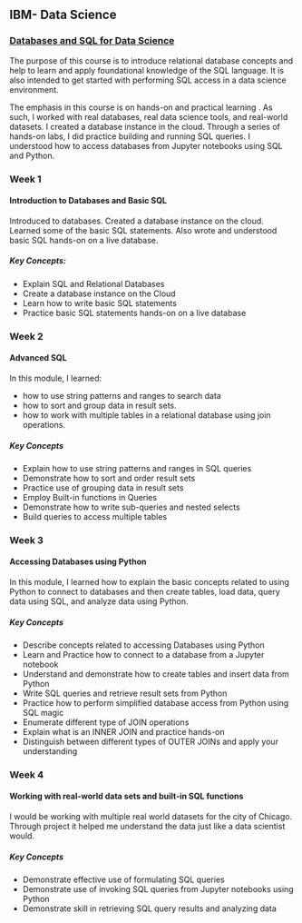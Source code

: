 ## IBM- Data Science

### [Databases and SQL for Data Science](https://www.coursera.org/learn/sql-data-science/home/welcome)    
The purpose of this course is to introduce relational database concepts and help to learn and apply foundational knowledge of the SQL language. It is also intended to get started with performing SQL access in a data science environment.  

The emphasis in this course is on hands-on and practical learning . As such, I worked with real databases, real data science tools, and real-world datasets. I created a database instance in the cloud. Through a series of hands-on labs, I did practice building and running SQL queries. I understood how to access databases from Jupyter notebooks using SQL and Python.

### Week 1    
#### Introduction to Databases and Basic SQL    
Introduced to databases. Created a database instance on the cloud. Learned some of the basic SQL statements. Also wrote and understood basic SQL hands-on on a live database.

##### Key Concepts:   
- Explain SQL and Relational Databases
- Create a database instance on the Cloud
- Learn how to write basic SQL statements
- Practice basic SQL statements hands-on on a live database

### Week 2    
#### Advanced SQL   
In this module, I learned:     
- how to use string patterns and ranges to search data
- how to sort and group data in result sets.
- how to work with multiple tables in a relational database using join operations.   

##### Key Concepts      
- Explain how to use string patterns and ranges in SQL queries
- Demonstrate how to sort and order result sets
- Practice use of grouping data in result sets
- Employ Built-in functions in Queries
- Demonstrate how to write sub-queries and nested selects
- Build queries to access multiple tables

### Week 3  
#### Accessing Databases using Python
In this module, I learned how to explain the basic concepts related to using Python to connect to databases and then create tables, load data, query data using SQL, and analyze data using Python.

##### Key Concepts    
- Describe concepts related to accessing Databases using Python
- Learn and Practice how to connect to a database from a Jupyter notebook
- Understand and demonstrate how to create tables and insert data from Python
- Write SQL queries and retrieve result sets from Python
- Practice how to perform simplified database access from Python using SQL magic
- Enumerate different type of JOIN operations
- Explain what is an INNER JOIN and practice hands-on
- Distinguish between different types of OUTER JOINs and apply your understanding

### Week 4   
#### Working with real-world data sets and built-in SQL functions
I would be working with multiple real world datasets for the city of Chicago. Through project it helped me understand the data just like a data scientist would.

##### Key Concepts
- Demonstrate effective use of formulating SQL queries
- Demonstrate use of invoking SQL queries from Jupyter notebooks using Python
- Demonstrate skill in retrieving SQL query results and analyzing data



